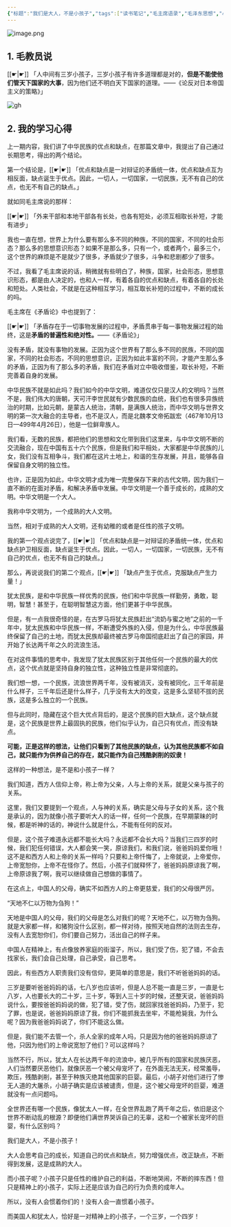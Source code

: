 ```yaml
---
{"标题":"我们是大人，不是小孩子","tags":["读书笔记","毛主席语录","毛泽东思想","心得"],"创建时间":"2023-10-14 08:30","修改时间":"2023-10-14 08:30","dg-publish":true,"link":"https://sunjunyang.notion.site/02ad5fa01c5d4e16a474fc845f127aae","notionID":"02ad5fa0-1c5d-4e16-a474-fc845f127aae","permalink":"/毛泽东思想学习笔记/毛泽东思想学习笔记/我们是大人，不是小孩子/","dgPassFrontmatter":true}
---
```



![image.png](https://www.sunjunyang.link/file/77080a23821eac9d12708.png) 
## 1. 毛教员说

[[☛\|☛]] 「人中间有三岁小孩子，三岁小孩子有许多道理都是对的，**但是不能使他们管天下国家的大事**，因为他们还不明白天下国家的道理。——《论反对日本帝国主义的策略》」

![gh](https://cdn.jsdelivr.net/gh/sunjunyang2023/tupian@main/1697260420000n8hsrm.jpg)

## 2. 我的学习心得 

上一期内容，我们讲了中华民族的优点和缺点，在那篇文章中，我提出了自己通过长期思考，得出的两个结论。

第一个结论是，[[☛\|☛]] 「优点和缺点是一对辩证的矛盾统一体，优点和缺点互为相反面，缺点诞生于优点。因此，一切人，一切国家，一切民族，无不有自己的优点，也无不有自己的缺点。」

就如同毛主席说的那样：

[[☛\|☛]] 「外来干部和本地干部各有长处，也各有短处，必须互相取长补短，才能有进步」

我也一直在想，世界上为什么要有那么多不同的种族，不同的国家，不同的社会形态？那么多的思想意识形态？如果不是那么多，只有一个，或者两个，最多三个，这个世界的麻烦是不是就少了很多，矛盾就少了很多，斗争和悲剧都少了很多。

不过，我看了毛主席说的话，稍微就有些明白了，种族，国家，社会形态，思想意识形态，都是由人决定的，也和人一样，有着各自的优点和缺点，有着各自的长处和短处。人类社会，不就是在这种相互学习，相互取长补短的过程中，不断的成长的吗。

毛主席在《矛盾论》中也提到了：

[[☛\|☛]] 「矛盾存在于一切事物发展的过程中，矛盾贯串于每一事物发展过程的始终，这是**矛盾的普遍性和绝对性。**——《矛盾论》」

没有矛盾，就没有事物的发展。正因为这个世界有了那么多不同的民族，不同的国家，不同的社会形态，不同的思想意识，正因为如此丰富的不同，才能产生那么多的矛盾，正因为有了那么多的矛盾，我们在矛盾对立中吸收借鉴，取长补短，不断完善着自身的发展。

中华民族不就是如此吗？我们如今的中华文明，难道仅仅只是汉人的文明吗？当然不是，我们伟大的唐朝，天可汗李世民就有少数民族的血统，我们也有很多异族统治的时期，比如元朝，是蒙古人统治，清朝，是满族人统治，而中华文明与世界文明的第一次大融合的主导者，也不是汉人，而是北魏孝文帝拓跋宏（467年10月13日—499年4月26日），他是一位鲜卑族人。

我们看，无数的民族，都把他们的思想和文化带到我们这里来，与中华文明不断的交流融合，现在中国有五十六个民族，但是我们和平相处，大家都是中华民族的儿女，我们没有互相争斗，我们都在这片土地上，和谐的生存发展，并且，能够各自保留自身文明的独立性。

也许，正是因为如此，中华文明才成为唯一完整保存下来的古代文明，因为我们一直不断的在面对矛盾，和解决矛盾中发展。中华文明是一个善于成长的，成熟的文明。中华文明是一个大人。

我称中华文明为，一个成熟的大人文明。

当然，相对于成熟的大人文明，还有幼稚的或者是任性的孩子文明。

我的第一个观点说完了，[[☛\|☛]] 「优点和缺点是一对辩证的矛盾统一体，优点和缺点护卫相反面，缺点诞生于优点。因此，一切人，一切国家，一切民族，无不有自己的优点，也无不有自己的缺点。」

那么，再说说我们的第二个观点，[[☛\|☛]] 「缺点产生于优点，克服缺点产生力量！」

犹太民族，是和中华民族一样优秀的民族，他们和中华民族一样勤劳，勇敢，聪明，智慧！甚至于，在聪明智慧这方面，他们更甚于中华民族。

但是，有一点我很奇怪的是，在古罗马将犹太民族赶出“流奶与蜜之地”之前的一千年中，犹太民族和中华民族一样，不断遭受外族的入侵，但是为什么，中华民族最终保留了自己的土地，而犹太民族却最终被古罗马帝国彻底赶出了自己的家园，并开始了长达两千年之久的流浪生活。

在对这件事情的思考中，我发现了犹太民族区别于其他任何一个民族的最大的优点，这个优点就是坚持自身的独立性，这种独立性是非常彻底的。

我们想一想，一个民族，流浪世界两千年，没有被消灭，没有被同化，三千年前是什么样子，三千年后还是什么样子，几乎没有太大的改变，这是多么坚韧不拔的民族，这是多么独立的一个民族。

但与此同时，隐藏在这个巨大优点背后的，是这个民族的巨大缺点，这个缺点就是，这个民族是世界上最固执的民族，他们似乎认为，自己只有优点，而没有缺点。

**可能，正是这样的想法，让他们只看到了其他民族的缺点，认为其他民族都不如自己，就只能作为供养自己的存在，就只能作为自己残酷剥削的奴隶！**

这样的一种想法，是不是和小孩子一样？

我们知道，西方人信仰上帝，称上帝为父亲，人与上帝的关系，就是父亲与孩子的关系。

这里，我们又要提到一个观点，人与神的关系，确实是父母与子女的关系，这个我是承认的，因为就像小孩子要听大人的话一样，任何一个民族，在早期蒙昧的时候，都是听神的话的，神说什么就是什么，不能有任何的反对。

但是，这个孩子难道永远都不能长大吗？永远都不会长大吗？当我们三四岁的时候，我们犯任何错误，大人都会笑一笑，原谅我们，和我们说，爸爸妈妈爱你哦！这不是和西方人和上帝的关系一样吗？只要和上帝忏悔了，上帝就说，上帝爱你，上帝宽恕你，上帝不在怪你了。然后，小孩子们就释怀了，爸爸妈妈原谅我了啊，上帝原谅我了啊，我可以继续做自己想做的事情了。

在这点上，中国人的父母，确实不如西方人的上帝更慈爱，我们的父母很严厉。

“天地不仁以万物为刍狗！”

天地是中国人的父母，我们的父母是怎么对我们的呢？天地不仁，以万物为刍狗。就是大家都一样，和猪狗没什么区别，都一样对待，按照天地自然的法则去生存，没有人去宽恕你们，你们要自己努力，活出自己的样子来。

中国人在精神上，有点像放养家庭的街溜子，所以，我们受了伤，犯了错，不会去找家长，我们会自己处理，自己承受，自己思考。

因此，有些西方人职责我们没有信仰，更简单的意思是，我们不听爸爸妈妈的话。

三岁是要听爸爸妈妈的话，七八岁也应该听，但是人总不能一直是三岁，一直是七八岁，人也要长大的二十岁，三十岁，等到人三十岁的时候，还整天说，爸爸妈妈说什么，要按爸爸妈妈说的做，犯了错，受了伤，就回家找爸爸妈妈，乃至于，犯了罪，也是说，爸爸妈妈原谅了我，你们不能抓我去坐牢，不能枪毙我，为什么呢？因为我爸爸妈妈说了，你们不能这么做。

但是，我们能不去管一个，杀人全家的成年人吗，只是因为他的爸爸妈妈原谅了他，只因为他们的上帝说宽恕了他们？可以这样吗？

当然不行，所以，犹太人在长达两千年的流浪中，被几乎所有的国家和民族厌恶，人们当然要厌恶他们，就像厌恶一个被父母宠坏了，在外面无法无天，经常羞辱，欺压，残酷剥削，甚至于种族灭绝其他国家的巨婴。最后，小胡子对他们进行了惨无人道的大屠杀，小胡子确实是应该被谴责，但是，这个被父母宠坏的巨婴，难道就没有一点问题吗。

全世界还有哪一个民族，像犹太人一样，在全世界乱跑了两千年之后，依旧是这个世界不断动乱的根源？即便他们满世界哭诉自己的无辜，这和一个被家长宠坏的巨婴，有什么区别吗？

我们是大人，不是小孩子！

大人会思考自己的成长，知道自己的优点和缺点，努力增强优点，改正缺点，不断得到发展，这是成熟的大人。

而小孩子呢？小孩子只是任性的维护自己的利益，不断地哭闹，不断的摔东西！但只是精神上的小孩子，实际上还是应该为自己的行为负责的成年人。

所以，没有人会惯着你们的！没有人会一直惯着小孩子。

而美国人和犹太人，恰好是一对精神上的小孩子，一个三岁，一个四岁！